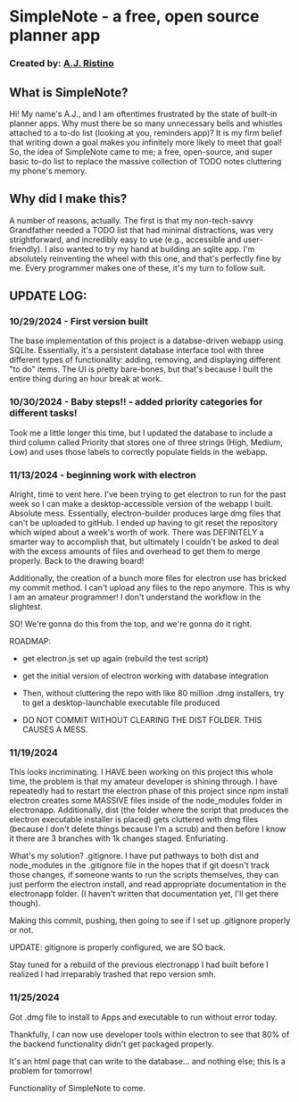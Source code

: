 # SimpleNote - a free, open source planner app

### Created by: [A.J. Ristino](https://www.linkedin.com/in/a-j-ristino-50760a228/)

## What is SimpleNote?

Hi! My name's A.J., and I am oftentimes frustrated by the state of built-in planner apps. Why must there be so many unnecessary bells and whistles attached to a to-do list (looking at you, reminders app)? It is my firm belief that writing down a goal makes you infinitely more
likely to meet that goal! So, the idea of SimpleNote came to me; a free, open-source, and super basic to-do list to replace the massive
collection of TODO notes cluttering my phone's memory.

## Why did I make this?

A number of reasons, actually. The first is that my non-tech-savvy Grandfather needed a TODO list that had minimal distractions, was very
strightforward, and incredibly easy to use (e.g., accessible and user-friendly). I also wanted to try my hand at building an sqlite app. I'm
absolutely reinventing the wheel with this one, and that's perfectly fine by me. Every programmer makes one of these, it's my turn to follow suit.

## UPDATE LOG:

### 10/29/2024 - First version built

The base implementation of this project is a databse-driven webapp using SQLite. Essentially, it's a persistent database interface tool with three
different types of functionality: adding, removing, and displaying different "to do" items. The UI is pretty bare-bones, but that's because I built the entire thing during an hour break at work.

### 10/30/2024 - Baby steps!! - added priority categories for different tasks!

Took me a little longer this time, but I updated the database to include a third column called Priority that stores one of three strings (High, Medium, Low) and uses those labels to correctly populate fields in the webapp.

### 11/13/2024 - beginning work with electron

Alright, time to vent here. I've been trying to get electron to run for the past week so I can make a desktop-accessible version of the webapp I built. Absolute mess. Essentially, electron-builder produces large dmg files that can't be uploaded to gitHub. I ended up having to git reset the repository which wiped about a week's worth of work. There was DEFINITELY a smarter way to accomplish that, but ultimately I couldn't be asked to deal with the excess amounts of files and overhead to get them to merge properly. Back to the drawing board!

Additionally, the creation of a bunch more files for electron use has bricked my commit method. I can't upload any files to the repo anymore.
This is why I am an amateur programmer! I don't understand the workflow in the slightest.

SO! We're gonna do this from the top, and we're gonna do it right.

ROADMAP:

- get electron.js set up again (rebuild the test script)
- get the initial version of electron working with database integration

- Then, without cluttering the repo with like 80 million .dmg installers, try to get a desktop-launchable executable file produced
- DO NOT COMMIT WITHOUT CLEARING THE DIST FOLDER. THIS CAUSES A MESS.

### 11/19/2024

This looks incriminating. I HAVE been working on this project this whole time, the problem is that my amateur developer is shining through.
I have repeatedly had to restart the electron phase of this project since npm install electron creates some MASSIVE files inside of the node_modules
folder in electronapp. Additionally, dist (the folder where the script that produces the electron executable installer is placed) gets cluttered with dmg files (because I don't delete things because I'm a scrub) and then before I know it there are 3 branches with 1k changes staged. Enfuriating.

What's my solution? .gitignore. I have put pathways to both dist and node_modules in the .gitignore file in the hopes that if git doesn't track those
changes, if someone wants to run the scripts themselves, they can just perform the electron install, and read appropriate documentation
in the electronapp folder. (I haven't written that documentation yet, I'll get there though).

Making this commit, pushing, then going to see if I set up .gitignore properly or not.

UPDATE: gitignore is properly configured, we are SO back.

Stay tuned for a rebuild of the previous electronapp I had built before I realized I had irreparably trashed that repo version smh.

### 11/25/2024

Got .dmg file to install to Apps and executable to run without error today.

Thankfully, I can now use developer tools within electron to see that 80% of the backend functionality didn't get packaged properly.

It's an html page that can write to the database... and nothing else; this is a problem for tomorrow!

Functionality of SimpleNote to come.
